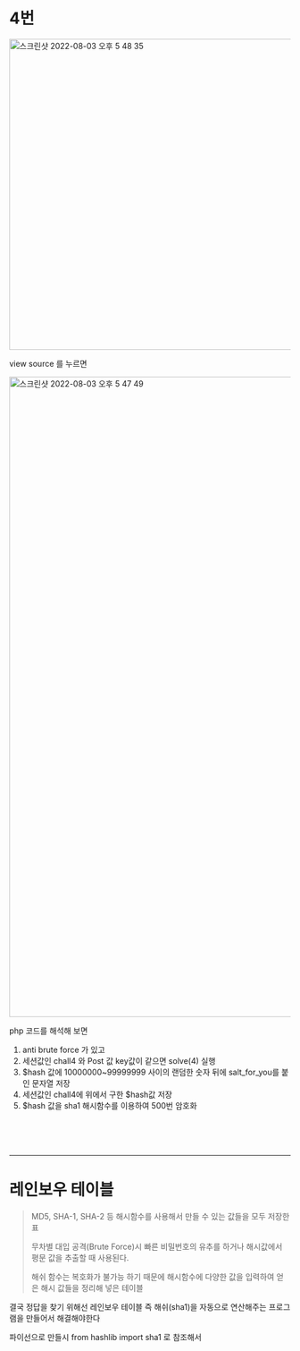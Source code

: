 # 4번


<img width="556" alt="스크린샷 2022-08-03 오후 5 48 35" src="https://user-images.githubusercontent.com/38747893/182566067-05708422-2675-4598-a769-5858dca574f3.png">

view source 를 누르면


<img width="1145" alt="스크린샷 2022-08-03 오후 5 47 49" src="https://user-images.githubusercontent.com/38747893/182565912-fcf5ac28-d2ca-41fd-82c2-68728a3133a0.png">

php 코드를 해석해 보면

1. anti brute force 가 있고
2. 세션값인 chall4 와 Post 값 key값이 같으면 solve(4) 실행
3. $hash 값에 10000000~99999999 사이의 랜덤한 숫자 뒤에 salt_for_you를 붙인 문자열 저장
4. 세션값인 chall4에 위에서 구한 $hash값 저장
5. $hash 값을 sha1 해시함수를 이용하여 500번 암호화 
<br/>
<br/>
<br/>

--------
# 레인보우 테이블
>MD5, SHA-1, SHA-2 등 해시함수를 사용해서 만들 수 있는 값들을 모두 저장한 표
>
>무차별 대입 공격(Brute Force)시 빠른 비밀번호의 유추를 하거나 해시값에서 평문 값을 추출할 때 사용된다.
>
>해쉬 함수는 복호화가 불가능 하기 때문에 해시함수에 다양한 값을 입력하여 얻은 해시 값들을 정리해 넣은 테이블



결국 정답을 찾기 위해선 레인보우 테이블 즉 해쉬(sha1)을 자동으로 연산해주는 프로그램을 만들어서 해결해야한다 

파이선으로 만들시 from hashlib import sha1 로 참조해서 

